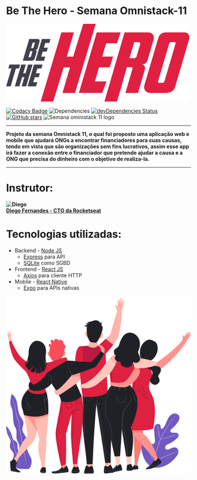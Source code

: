 # Be The Hero - Semana Omnistack-11
![Be the Hero logo](https://raw.githubusercontent.com/alvarobasia/semana-omnistack-11/master/frontend/src/assets/logo.svg?token=AKIS25CSVRTCWGLJNDT4JWC6Q4Y4I&sanitize=true)

[![Codacy Badge](https://api.codacy.com/project/badge/Grade/0cc1aa3e8c1a46328ff0dc897b4c4897)](https://app.codacy.com/manual/alvarobasia/semana-omnistack-11?utm_source=github.com&utm_medium=referral&utm_content=alvarobasia/semana-omnistack-11&utm_campaign=Badge_Grade_Dashboard)
![Dependencies](https://david-dm.org/alvarobasia/semana-omnistack-11.svg)
[![devDependencies Status](https://david-dm.org/dwyl/hapi-auth-jwt2/dev-status.png)](https://david-dm.org/dwyl/hapi-auth-jwt2?type=dev)
[![GitHub stars](https://img.shields.io/github/stars/alvarobasia/semana-omnistack-11)](https://github.com/alvarobasia/semana-omnistack-11/stargazers)
![Semana oministack 11 logo](https://rocketseat.com.br/static/images/week/logo.svg)
___

**Projeto da semana Omnistack 11, o qual foi proposto uma aplicação web e mobile que ajudará ONGs a encontrar financiadores para suas causas, tendo em vista que são organizações sem fins lucrativos, assim esse app irá fazer a conexão entre o financiador que pretende ajudar a causa e a ONG que precisa do dinheiro com o objetivo de realiza-la.**
___

# Instrutor:
**![Diego](https://avatars1.githubusercontent.com/u/2254731?s=100&u=dc1a4fd280cdc3c6977bacf57cbfeb8ba0917f27&v=4)\
[Diego Fernandes - CTO da Rocketseat](https://github.com/diego3g)**

# Tecnologias utilizadas:
* Backend - [Node JS](https://nodejs.org/en/)
  * [Express](https://expressjs.com/) para API
  * [SQLite](https://www.sqlite.org/index.html) como SGBD
* Frontend - [React JS](https://pt-br.reactjs.org/)
  * [Axios](https://github.com/axios/axios) para cliente HTTP
* Mobile - [React Native](https://reactnative.dev/)
  * [Expo](https://expo.io/) para APIs nativas

![Be the Hero](https://raw.githubusercontent.com/alvarobasia/semana-omnistack-11/master/frontend/src/assets/heroes.png?token=AKIS25COMLYCRBFMIIS7YNC6Q4YUU)
